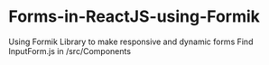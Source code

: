 # Forms-in-ReactJS-using-Formik
Using Formik Library to make responsive and dynamic forms 
Find InputForm.js in /src/Components
